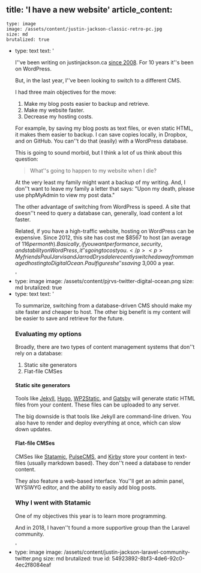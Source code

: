title: 'I have a new website'
article_content:
  -
    type: image
    image: /assets/content/justin-jackson-classic-retro-pc.jpg
    size: md
    brutalized: true
  -
    type: text
    text: '<p>I''ve been writing on justinjackson.ca&nbsp;<a href="https://web.archive.org/web/20140208000149/http://justinjackson.ca/hello-world/">since 2008</a>. For 10 years it''s been on WordPress.</p><p>But, in the last year, I''ve been looking to switch to a different CMS.</p><p>I had three main objectives for the move:</p><p></p><ol><li>Make my&nbsp;blog posts easier to backup and retrieve.<br></li><li>Make my website faster.</li><li>Decrease my hosting costs.</li></ol><p>For example, by saving my&nbsp;blog posts as text files, or even static HTML, it makes them easier to backup. I can save copies locally, in Dropbox, and on GitHub. You can''t do that (easily) with a WordPress database.<br></p><p>This is going to sound morbid, but I think a lot of us think about this question:</p><blockquote>What''s going to happen to my website when I die?</blockquote><p>At the very least my family might want a backup of my writing. And, I don''t want to leave my family a letter that says: "Upon my death, please use&nbsp;phpMyAdmin to view my post data."</p><p>The other advantage of switching from WordPress&nbsp;is speed. A site that doesn''t need to query a database can, generally, load content a lot faster.</p><p>Related, if you have a high-traffic website, hosting on WordPress can be expensive. Since 2012, this site has cost me&nbsp;$8567 to host (an average of $116 per month). Basically, if you want performance, security, and stability on WordPress, it''s going to cost you.</p><p>My friends Paul Jarvis and Jarrod Drysdale recently switched away from managed hosting to Digital Ocean. Paul figures he''s saving ~$3,000 a year.</p>'
  -
    type: image
    image: /assets/content/pjrvs-twitter-digital-ocean.png
    size: md
    brutalized: true
  -
    type: text
    text: '<p>To summarize, switching from a database-driven CMS should make my site faster and cheaper to host. The other big benefit is my content will be easier to save and retrieve for the future.</p><h3>Evaluating my options</h3><p>Broadly, there are two types of content management systems that don''t rely on a database:</p><ol><li>Static site generators<br></li><li>Flat-file CMSes</li></ol><h4>Static site generators</h4><p>Tools like <a href="https://jekyllrb.com/">Jekyll</a>, <a href="https://gohugo.io/">Hugo</a>, <a href="https://wp2static.com/">WP2Static</a>, and <a href="https://www.gatsbyjs.org/">Gatsby</a> will generate static HTML files from your content. These files can be uploaded to any server.</p><p>The big downside is that tools like Jekyll are command-line driven. You also have to render and deploy everything at once, which can slow down updates.</p><h4>Flat-file CMSes</h4><p>CMSes like <a href="https://statamic.com/">Statamic</a>, <a href="https://www.pulsecms.com/">PulseCMS</a>, and <a href="https://getkirby.com/">Kirby</a>&nbsp;store your content in text-files (usually markdown based). They don''t need a database to render content.</p><p>They also feature a web-based interface. You''ll get an admin panel, WYSIWYG editor, and the ability to easily add blog posts.</p><h3>Why I went with Statamic</h3><p>One of my objectives this year is to learn more programming.</p><p>And in 2018, I haven''t found a more supportive group than the Laravel community.</p>'
  -
    type: image
    image: /assets/content/justin-jackson-laravel-community-twitter.png
    size: md
    brutalized: true
id: 54923892-8bf3-4de6-92c0-4ec2f8084eaf
